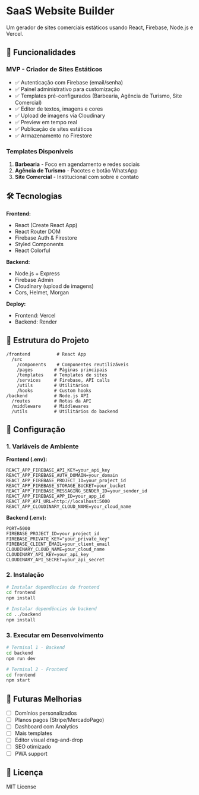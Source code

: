# SaaS Website Builder

Um gerador de sites comerciais estáticos usando React, Firebase, Node.js e Vercel.

## 🚀 Funcionalidades

### MVP - Criador de Sites Estáticos
- ✅ Autenticação com Firebase (email/senha)
- ✅ Painel administrativo para customização
- ✅ Templates pré-configurados (Barbearia, Agência de Turismo, Site Comercial)
- ✅ Editor de textos, imagens e cores
- ✅ Upload de imagens via Cloudinary
- ✅ Preview em tempo real
- ✅ Publicação de sites estáticos
- ✅ Armazenamento no Firestore

### Templates Disponíveis
1. **Barbearia** - Foco em agendamento e redes sociais
2. **Agência de Turismo** - Pacotes e botão WhatsApp
3. **Site Comercial** - Institucional com sobre e contato

## 🛠️ Tecnologias

**Frontend:**
- React (Create React App)
- React Router DOM
- Firebase Auth & Firestore
- Styled Components
- React Colorful

**Backend:**
- Node.js + Express
- Firebase Admin
- Cloudinary (upload de imagens)
- Cors, Helmet, Morgan

**Deploy:**
- Frontend: Vercel
- Backend: Render

## 📁 Estrutura do Projeto

```
/frontend          # React App
  /src
    /components    # Componentes reutilizáveis
    /pages        # Páginas principais
    /templates    # Templates de sites
    /services     # Firebase, API calls
    /utils        # Utilitários
    /hooks        # Custom hooks
/backend          # Node.js API
  /routes         # Rotas da API
  /middleware     # Middlewares
  /utils          # Utilitários do backend
```

## 🔧 Configuração

### 1. Variáveis de Ambiente

**Frontend (.env):**
```env
REACT_APP_FIREBASE_API_KEY=your_api_key
REACT_APP_FIREBASE_AUTH_DOMAIN=your_domain
REACT_APP_FIREBASE_PROJECT_ID=your_project_id
REACT_APP_FIREBASE_STORAGE_BUCKET=your_bucket
REACT_APP_FIREBASE_MESSAGING_SENDER_ID=your_sender_id
REACT_APP_FIREBASE_APP_ID=your_app_id
REACT_APP_API_URL=http://localhost:5000
REACT_APP_CLOUDINARY_CLOUD_NAME=your_cloud_name
```

**Backend (.env):**
```env
PORT=5000
FIREBASE_PROJECT_ID=your_project_id
FIREBASE_PRIVATE_KEY="your_private_key"
FIREBASE_CLIENT_EMAIL=your_client_email
CLOUDINARY_CLOUD_NAME=your_cloud_name
CLOUDINARY_API_KEY=your_api_key
CLOUDINARY_API_SECRET=your_api_secret
```

### 2. Instalação

```bash
# Instalar dependências do frontend
cd frontend
npm install

# Instalar dependências do backend
cd ../backend
npm install
```

### 3. Executar em Desenvolvimento

```bash
# Terminal 1 - Backend
cd backend
npm run dev

# Terminal 2 - Frontend
cd frontend
npm start
```

## 🔮 Futuras Melhorias

- [ ] Domínios personalizados
- [ ] Planos pagos (Stripe/MercadoPago)
- [ ] Dashboard com Analytics
- [ ] Mais templates
- [ ] Editor visual drag-and-drop
- [ ] SEO otimizado
- [ ] PWA support

## 📝 Licença

MIT License